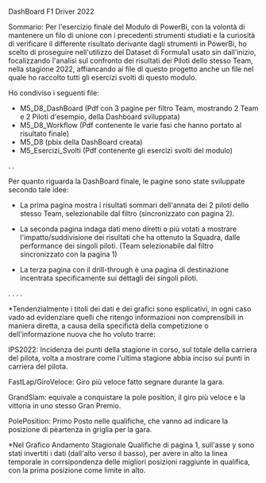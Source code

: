 DashBoard F1 Driver 2022

Sommario:
Per l'esercizio finale del Modulo di PowerBi, con la volontà di mantenere un filo di unione con i precedenti strumenti studiati e la curiosità di verificare il differente risultato derivante dagli strumenti in PowerBi, ho scelto di proseguire nell'utilizzo del Dataset di Formula1 usato sin dall'inizio, focalizzando l'analisi sul confronto dei risultati dei Piloti dello stesso Team, nella stagione 2022, affiancando ai file di questo progetto anche un file nel quale ho raccolto tutti gli esercizi svolti di questo modulo.

Ho condiviso i seguenti file:

- M5_D8_DashBoard    (Pdf con 3 pagine per filtro Team, mostrando 2 Team e 2 Piloti d'esempio, della Dashboard sviluppata)
- M5_D8_Workflow     (Pdf contenente le varie fasi che hanno portato al risultato finale)
- M5_D8        (pbix della DashBoard creata)
- M5_Esercizi_Svolti   (Pdf contenente gli esercizi svolti del modulo)

.
.

Per quanto riguarda la DashBoard finale, le pagine sono state sviluppate secondo tale idee:

- La prima pagina mostra i risultati sommari dell'annata dei 2 piloti dello stesso Team, selezionabile dal filtro (sincronizzato con pagina 2).

- La seconda pagina indaga dati meno diretti o più votati a mostrare l'impatto/suddivisione dei risultati che ha ottenuto la Squadra, dalle performance dei singoli piloti. (Team selezionabile dal filtro sincronizzato con la pagina 1)

- La terza pagina con il drill-through è una pagina di destinazione incentrata specificamente sui dettagli dei singoli piloti.


.
.
.
.

*Tendenzialmente i titoli dei dati e dei grafici sono esplicativi, in ogni caso vado ad evidenziare quelli che ritengo informazioni non comprensibili in maniera diretta, a causa della specifictà della competizione o dell'informazione nuova che ho voluto trarre:

IPS2022:  Incidenza dei punti della stagione in corso, sul totale della carriera del pilota, volta a mostrare come l'ultima stagione abbia inciso sui punti in carriera del pilota.

FastLap/GiroVeloce: Giro più veloce fatto segnare durante la gara.

GrandSlam: equivale a conquistare la pole position, il giro più veloce e la vittoria in uno stesso Gran Premio.

PolePosition: Primo Posto nelle qualifiche, che vanno ad indicare la posizione di pèartenza in griglia per la gara.

*Nel Grafico Andamento Stagionale Qualifiche di pagina 1, sull'asse y sono stati invertiti i dati (dall'alto verso il basso), per avere in alto la linea temporale in corrsipondenza delle migliori posizioni raggiunte in qualifica, con la prima posizione come limite in alto.
